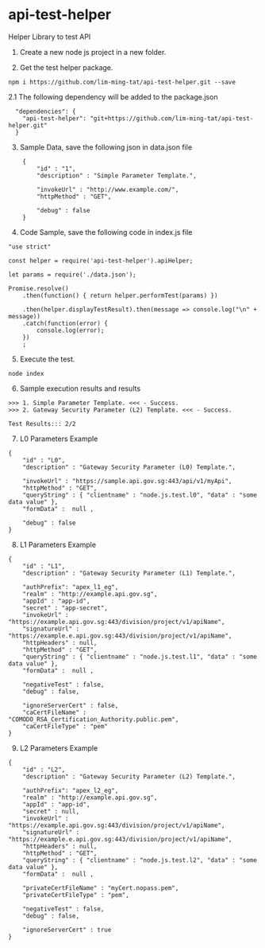 # api-test-helper
Helper Library to test API

1. Create a new node js project in a new folder.

2. Get the test helper package.
```text
npm i https://github.com/lim-ming-tat/api-test-helper.git --save
```
2.1 The following dependency will be added to the package.json
```text
  "dependencies": {
    "api-test-helper": "git+https://github.com/lim-ming-tat/api-test-helper.git"
  }
```
3. Sample Data, save the following json in data.json file
```text
    {
        "id" : "1",
        "description" : "Simple Parameter Template.",

        "invokeUrl" : "http://www.example.com/",
        "httpMethod" : "GET",

        "debug" : false
    }
```
4. Code Sample, save the following code in index.js file
```text
"use strict" 

const helper = require('api-test-helper').apiHelper;

let params = require('./data.json');

Promise.resolve()
    .then(function() { return helper.performTest(params) })

    .then(helper.displayTestResult).then(message => console.log("\n" + message))
    .catch(function(error) { 
        console.log(error);
    })
    ;
```
5. Execute the test.
```text
node index
```
6. Sample execution results and results
```text
>>> 1. Simple Parameter Template. <<< - Success.
>>> 2. Gateway Security Parameter (L2) Template. <<< - Success.

Test Results::: 2/2
```

7. L0 Parameters Example
```text
{
    "id" : "L0",
    "description" : "Gateway Security Parameter (L0) Template.",

    "invokeUrl" : "https://sample.api.gov.sg:443/api/v1/myApi",
    "httpMethod" : "GET",
    "queryString" : { "clientname" : "node.js.test.l0", "data" : "some data value" },
    "formData" :  null ,

    "debug" : false
}
```
8. L1 Parameters Example
```text
{
    "id" : "L1",
    "description" : "Gateway Security Parameter (L1) Template.",

    "authPrefix": "apex_l1_eg",
    "realm" : "http://example.api.gov.sg",
    "appId" : "app-id",
    "secret" : "app-secret",
    "invokeUrl" : "https://example.api.gov.sg:443/division/project/v1/apiName",
    "signatureUrl" : "https://example.e.api.gov.sg:443/division/project/v1/apiName",
    "httpHeaders" : null,
    "httpMethod" : "GET",
    "queryString" : { "clientname" : "node.js.test.l1", "data" : "some data value" },
    "formData" :  null ,

    "negativeTest" : false,
    "debug" : false,

    "ignoreServerCert" : false,
    "caCertFileName" : "COMODO_RSA_Certification_Authority.public.pem",
    "caCertFileType" : "pem"
}
```
9. L2 Parameters Example
```text
{
    "id" : "L2",
    "description" : "Gateway Security Parameter (L2) Template.",

    "authPrefix": "apex_l2_eg",
    "realm" : "http://example.api.gov.sg",
    "appId" : "app-id",
    "secret" : null,
    "invokeUrl" : "https://example.api.gov.sg:443/division/project/v1/apiName",
    "signatureUrl" : "https://example.e.api.gov.sg:443/division/project/v1/apiName",
    "httpHeaders" : null,
    "httpMethod" : "GET",
    "queryString" : { "clientname" : "node.js.test.l2", "data" : "some data value" },
    "formData" :  null ,

    "privateCertFileName" : "myCert.nopass.pem",
    "privateCertFileType" : "pem",

    "negativeTest" : false,
    "debug" : false,

    "ignoreServerCert" : true
}
```
